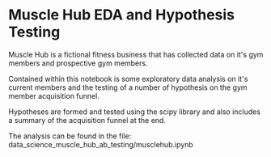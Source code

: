 # **Muscle Hub EDA and Hypothesis Testing**

Muscle Hub is a fictional fitness business that has collected data on it's gym members
and prospective gym members.

Contained within this notebook is some exploratory data analysis on it's current members and
the testing of a number of hypothesis on the gym member acquisition funnel.

Hypotheses are formed and tested using the scipy library and also includes a summary of the acquisition
funnel at the end.

The analysis can be found in the file: data_science_muscle_hub_ab_testing/musclehub.ipynb

